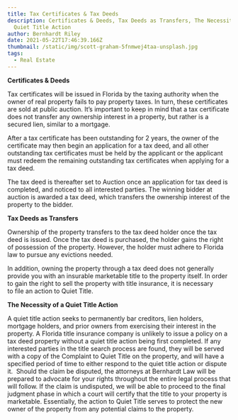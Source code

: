 ```yaml
---
title: Tax Certificates & Tax Deeds
description: Certificates & Deeds, Tax Deeds as Transfers, The Necessity of a
  Quiet Title Action
author: Bernhardt Riley
date: 2021-05-22T17:46:39.166Z
thumbnail: /static/img/scott-graham-5fnmwej4taa-unsplash.jpg
tags:
  - Real Estate
---
```

**Certificates & Deeds**

Tax certificates will be issued in Florida by the taxing authority when the owner of real property fails to pay property taxes. In turn, these certificates are sold at public auction. It’s important to keep in mind that a tax certificate does not transfer any ownership interest in a property, but rather is a secured lien, similar to a mortgage. 

After a tax certificate has been outstanding for 2 years, the owner of the certificate may then begin an application for a tax deed, and all other outstanding tax certificates must be held by the applicant or the applicant must redeem the remaining outstanding tax certificates when applying for a tax deed. 

The tax deed is thereafter set to Auction once an application for tax deed is completed, and noticed to all interested parties. The winning bidder at auction is awarded a tax deed, which transfers the ownership interest of the property to the bidder.

**Tax Deeds as Transfers**

Ownership of the property transfers to the tax deed holder once the tax deed is issued. Once the tax deed is purchased, the holder gains the right of possession of the property. However, the holder must adhere to Florida law to pursue any evictions needed. 

In addition, owning the property through a tax deed does not generally provide you with an insurable marketable title to the property itself. In order to gain the right to sell the property with title insurance, it is necessary to file an action to Quiet Title.

**The Necessity of a Quiet Title Action**

A quiet title action seeks to permanently bar creditors, lien holders, mortgage holders, and prior owners from exercising their interest in the property. A Florida title insurance company is unlikely to issue a policy on a tax deed property without a quiet title action being first completed. If any interested parties in the title search process are found, they will be served with a copy of the Complaint to Quiet Title on the property, and will have a specified period of time to either respond to the quiet title action or dispute it.  Should the claim be disputed, the attorneys at Bernhardt Law will be prepared to advocate for your rights throughout the entire legal process that will follow. If the claim is undisputed, we will be able to proceed to the final judgment phase in which a court will certify that the title to your property is marketable. Essentially, the action to Quiet Title serves to protect the new owner of the property from any potential claims to the property.
